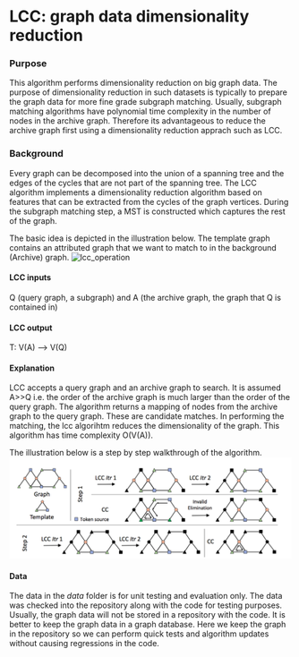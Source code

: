# LCC: graph data dimensionality reduction
### Purpose
This algorithm performs dimensionality reduction on big graph data. The purpose of dimensionality reduction in such datasets is typically to prepare the graph data for more fine grade subgraph matching.
Usually, subgraph matching algorithms have polynomial time complexity in the number of nodes in the archive graph. Therefore its advantageous to reduce the archive graph first using a dimensionality reduction apprach such as LCC. 
### Background
Every graph can be decomposed into the union of a spanning tree and the edges of the cycles that are not part of the spanning tree.
The LCC algorithm implements a dimensionality reduction algorithm based on features that can be extracted from the cycles of the graph vertices. During the subgraph matching step, a MST is constructed which captures the rest of the graph.

The basic idea is depicted in the illustration below.  The template graph contains an attributed graph that we want to match to in the background (Archive) graph. 
![lcc_operation](/images/lcc_approach.png)
#### LCC inputs 
Q (query graph, a subgraph) and A (the archive graph, the graph that Q is contained in)

#### LCC output 
T: V(A) --> V(Q)

#### Explanation 
LCC accepts a query graph and an archive graph to search. It is assumed A>>Q i.e. the order of the archive graph is much larger than the order of the query graph. 
The algorithm returns a mapping of nodes from the archive graph to the query graph. These are candidate matches. In performing the matching, the lcc algorihtm reduces the dimensionality of the graph.
This algorithm has time complexity O(V(A)). 

The illustration below is a step by step walkthrough of the algorithm.
![lcc_step](/images/lcc_operation.png)

#### Data
The data in the _data_ folder is for unit testing and evaluation only. The data was checked into the repository along with the code for testing purposes. Usually, the graph data will not be stored in a repository with the code. It is better to keep the graph data in a graph database. Here we keep the graph in the repository so we can perform quick tests and algorithm updates without causing regressions in the code. 
